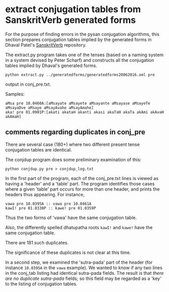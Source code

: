 
# extract conjugation tables from SanskritVerb generated forms

For the purpose of finding errors in the pysan conjugation algorithms,
this section prepares conjugation tables implied by the
generated forms in Dhaval Patel's [SanskritVerb](https://github.com/drdhaval2785/SanskritVerb) repository.

The extract.py program takes one of the tenses (based on a naming system in a system devised by Peter Scharf) and constructs all the conjugation tables
implied by Dhaval's generated forms.

```
python extract.py ../generatedforms/generatedforms20062016.xml pre 
```
output in conj_pre.txt.

Samples:

```
aMsa pre 10.0460A:[aMsayate aMsayete aMsayante aMsayase aMsayeTe aMsayaDve aMsaye aMsayAvahe aMsayAmahe]
aka! pre 01.0901P:[akati akataH akanti akasi akaTaH akaTa akAmi akAvaH akAmaH]

```

## comments regarding duplicates in conj_pre
There are several case (180+) where two different present tense conjugation
tables are identical.

The conjdup program does some preliminary examination of this:
```
python conjdup.py pre > conjdup_log.txt
```

In the first part of the program, each of the conj_pre.txt lines is viewed
as having a 'header' and a 'table' part.  The program identifies those cases
where a given 'table' part occurs for more than one header, and prints
the headers thus appearing. For instance,
```
vawa pre 10.0395A :: vawa pre 10.0461A
kawI! pre 01.0330P :: kawe! pre 01.0359P

```
Thus the two forms of 'vawa' have the same conjugation table.

Also, the differently spelled dhatupatha roots `kawI!` and `kawe!` have
the same conjugation table.

There are 181 such duplicates.

The significance of these duplicates is not clear at this time.

In a second step, we examined  the 'sutra-pada' part of the
header (for instance `10.0395A` in the `vawa` example).  We wanted to know
if any two lines in the conj_tab listing had identical sutra-pada fields.
The result is that *there are no duplicate sutra-pada* fields; so this
field may be regarded as a 'key' to the listing of conjugation tables.


